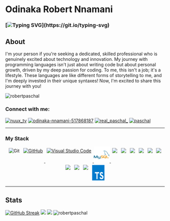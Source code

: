 # Odinaka Robert Nnamani

<!--
**Robertpaschal/Robertpaschal** is a ✨ _special_ ✨ repository because its `README.md` (this file) appears on your GitHub profile.

Here are some ideas to get you started:

- 🔭 I’m currently working on ...
- 🌱 I’m currently learning ...
- 👯 I’m looking to collaborate on ...
- 🤔 I’m looking for help with ...
- 💬 Ask me about ...
- 📫 How to reach me: ...
- 😄 Pronouns: ...
- ⚡ Fun fact: ...
-->
### [![Typing SVG](https://readme-typing-svg.demolab.com?font=Roboto&pause=1000&color=B0DBF7&vCenter=true&random=true&width=435&lines=I'm+interested+in+Web+development+%26+DevOps!;Let's+connect+and+build+projects+together!)](https://git.io/typing-svg)

## About
I'm your person if you're seeking a dedicated, skilled professional who is genuinely excited about technology and innovation. My journey with programming languages isn't just about writing code but about personal growth, driven by my deep passion for coding. To me, this isn't a job; it's a lifestyle. These languages are like different forms of storytelling to me, and I'm deeply invested in their unique syntaxes! Now, I'm excited to share this journey with you!<br>

<p align="left"> 
  <img src="https://komarev.com/ghpvc/?username=robertpaschal&label=Profile%20views&color=0e75b6&style=flat&theme=highcontrast" alt="robertpaschal" />
</p>

<h3 align="left">Connect with me:</h3>
<p align="left">
<a href="https://x.com/paschals_robert" target="blank"><img align="center" src="https://raw.githubusercontent.com/rahuldkjain/github-profile-readme-generator/master/src/images/icons/Social/twitter.svg" alt="nuux_tv" height="30" width="40" /></a>
<a href="https://www.linkedin.com/in/odinaka-nnamani-517868187/" target="blank"><img align="center" src="https://raw.githubusercontent.com/rahuldkjain/github-profile-readme-generator/master/src/images/icons/Social/linked-in-alt.svg" alt="odinaka-nnamani-517868187" height="30" width="40" /></a>
<a href="https://instagram.com/real_paschal_" target="blank"><img align="center" src="https://raw.githubusercontent.com/rahuldkjain/github-profile-readme-generator/master/src/images/icons/Social/instagram.svg" alt="real_paschal_" height="30" width="40" /></a>
<a href="https://discord.com/users/robert_paschal" target="blank"><img align="center" src="https://raw.githubusercontent.com/rahuldkjain/github-profile-readme-generator/master/src/images/icons/Social/discord.svg" alt="paschal" height="30" width="40" /></a>
</p>

---
### My Stack

<p align="center">
<img  src="https://cdn.jsdelivr.net/gh/devicons/devicon/icons/git/git-original.svg" alt="Git"  height="40" style="vertical-align:top; margin:4px">
<a href="https://github.com/robertpaschal" target="_blank" rel="noreferrer"> 
<img  src="https://encrypted-tbn0.gstatic.com/images?q=tbn:ANd9GcSuZ3SKA8cR3JS27Y_ijrqVSHjoDKjM_bhK7Q&usqp=CAU" alt="GitHub"  height="40" style="vertical-align:top;   margin:4px">
</a>
<a href="https://code.visualstudio.com/download" target="_blank" rel="noreferrer">
<img src="https://cdn.jsdelivr.net/gh/devicons/devicon/icons/vscode/vscode-original.svg" alt="Visual Studio Code" height="40" style="vertical-align:top; margin:4px">
</a>
<a href="https://www.mysql.com/" target="_blank" rel="noreferrer"> <img src="https://raw.githubusercontent.com/devicons/devicon/master/icons/mysql/mysql-original-wordmark.svg" alt="mysql" height="50"/> </a> 
<img src="https://user-images.githubusercontent.com/76790341/190482427-414de214-10ea-4b75-9949-9d2e51c50b09.png" height="40" style="vertical-align:top; margin:4px">
<img src="https://user-images.githubusercontent.com/76790341/190482899-5367a114-82bb-48e4-987e-d371df18d545.png" height="40" style="vertical-align:top; margin:4px">
<img src="https://user-images.githubusercontent.com/76790341/187140476-61664fc5-1562-48a3-a5a5-f2f6d8ac917f.png" height="40" style="vertical-align:top; margin:4px">
<img src="https://user-images.githubusercontent.com/76790341/187141646-76dd8b84-1e63-4b5e-b61d-30040f2573cb.png"height="40" style="vertical-align:top; margin:4px">
<img src="https://user-images.githubusercontent.com/76790341/6b3a8d51-5374-4adf-ac87-2f8dd704ce64" height="40" style="vertical-align:top; margin:4px">
<img src="https://user-images.githubusercontent.com/76790341/187142840-1acfcea2-a215-4f56-b11e-216fc8aa885b.png" height="40" style="vertical-align:top; margin:4px">
<img src="https://user-images.githubusercontent.com/76790341/187141391-bfad1a42-3cc2-4edd-903b-6d362ee63fc2.png" height="40" style="vertical-align:top; margin:4px">
<img src="https://user-images.githubusercontent.com/76790341/187142293-2280c369-2a56-4dcd-8547-df421d9421fe.png" height="40" style="vertical-align:top; margin:4px">
<img src="https://user-images.githubusercontent.com/76790341/187142409-fa9b3fc9-8e08-4870-b4d9-a630a3505339.png" height="40" style="vertical-align:top; margin:4px">
<a href="https://www.typescriptlang.org/" target="_blank" rel="noreferrer"> <img src="https://raw.githubusercontent.com/devicons/devicon/master/icons/typescript/typescript-original.svg" alt="typescript" width="40" height="50" style="vertical-align:top; margin:4px"/> </a>

</p>

---
## Stats
[![GitHub Streak](https://github-readme-streak-stats.herokuapp.com/?user=robertpaschal&theme=highcontrast)](https://git.io/streak-stats)
<img height="200em" src="https://github-profile-summary-cards.vercel.app/api/cards/repos-per-language?username=robertpaschal&theme=highcontrast"/>
<img height="200em" src="https://github-profile-summary-cards.vercel.app/api/cards/stats?username=robertpaschal&theme=highcontrast"/>
<img height="200em" src="http://github-profile-summary-cards.vercel.app/api/cards/profile-details?username=robertpaschal&theme=highcontrast" alt="robertpaschal" />
